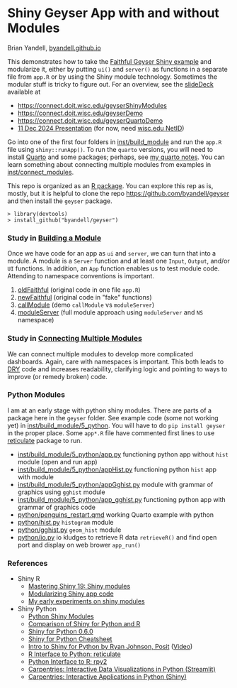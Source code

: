 # Shiny Geyser App with and without Modules

Brian Yandell, [byandell.github.io](https://byandell.github.io)

This demonstrates how to take the
[Faithful Geyser Shiny example](https://shiny.rstudio.com/gallery/faithful.html)
and modularize it, either by putting `ui()` and `server()` as functions in a
separate file from `app.R` or by using the Shiny module technology.
Sometimes the modular stuff is tricky to figure out.
For an overview, see the 
[slideDeck](https://github.com/byandell/geyser/tree/main/inst/slideDeck)
available at

- <https://connect.doit.wisc.edu/geyserShinyModules>
- <https://connect.doit.wisc.edu/geyserDemo>
- <https://connect.doit.wisc.edu/geyserQuartoDemo>
- [11 Dec 2024 Presentation](https://uwprod-my.sharepoint.com/personal/ruotti_wisc_edu/_layouts/15/stream.aspx?id=%2Fpersonal%2Fruotti%5Fwisc%5Fedu%2FDocuments%2FRecordings%2FR%20shiny%20club%2D20241211%5F161111%2DMeeting%20Recording%2Emp4&referrer=StreamWebApp%2EWeb&referrerScenario=AddressBarCopied%2Eview%2E2fb781c5%2D027d%2D447e%2Db383%2Da27dc53f008d)
(for now, need
[wisc.edu NetID](https://it.wisc.edu/services/netid-login-service/))

Go into one of the first four folders in
[inst/build_module](https://github.com/byandell/geyser/tree/main/inst/build_module)
and run the `app.R` file using `shiny::runApp()`.
To run the `quarto` versions, you will need to install
[Quarto](https://quarto.org/) and some packages; perhaps, see
[my quarto notes](https://github.com/byandell/quarto).
You can learn something about connecting multiple modules from examples in
[inst/connect_modules](https://github.com/byandell/geyser/tree/main/inst/connect_modules).

This repo is organized as an 
[R package](https://docs.posit.co/ide/user/ide/guide/pkg-devel/writing-packages.html).
You can explore this rep as is, mostly, but it is helpful to clone the repo
<https://github.com/byandell/geyser>
and then install the `geyser` package.

```
> library(devtools)
> install_github("byandell/geyser")
```

### Study in [Building a Module](https://github.com/byandell/geyser/tree/main/inst/build_module)

Once we have code for an app as `ui` and `server`, we can turn that into a module.
A module is a `Server` function and at least one `Input`, `Output`, and/or
`UI` functions. In addition, an `App` function enables us to test module code.
Attending to namespace conventions is important. 

1. [oldFaithful](https://github.com/byandell/geyser/tree/main/inst/build_module/1_oldFaithful)
(original code in one file `app.R`)
2. [newFaithful](https://github.com/byandell/geyser/tree/main/inst/build_module/2_newFaithful)
(original code in "fake" functions)
3. [callModule](https://github.com/byandell/geyser/tree/main/inst/build_module/3_callModule)
(demo `callModule` vs `moduleServer`)
4. [moduleServer](https://github.com/byandell/geyser/tree/main/inst/build_module/4_moduleServer)
(full module approach using `moduleServer` and `NS` namespace)

### Study in [Connecting Multiple Modules](https://github.com/byandell/geyser/tree/main/inst/connect_modules)

We can connect multiple modules to develop more complicated dashboards.
Again, care with namespaces is important.
This both leads to
[DRY](https://www.getdbt.com/blog/guide-to-dry)
code and increases readability, clarifying logic and pointing to ways to improve
(or remedy broken) code.

### Python Modules

I am at an early stage with python shiny modules.
There are parts of a package here in the `geyser` folder.
See example code (some not working yet) in
[inst/build_module/5_python](https://github.com/byandell/geyser/blob/main/inst/build_module/5_python).
You will have to do `pip install geyser` in the proper place.
Some `app*.R` file have commented first lines to use
[reticulate](https://rstudio.github.io/reticulate/)
package to run.

- [inst/build_module/5_python/app.py](https://github.com/byandell/geyser/blob/main/inst/build_module/5_python/app.py)
functioning python app without `hist` module (open and run app)
- [inst/build_module/5_python/appHist.py](https://github.com/byandell/geyser/blob/main/inst/build_module/5_python/appHist.py)
functioning python `hist` app with module 
- [inst/build_module/5_python/appGghist.py](https://github.com/byandell/geyser/blob/main/inst/build_module/5_python/appGghist.py)
module with grammar of graphics using `gghist` module
- [inst/build_module/5_python/app_gghist.py](https://github.com/byandell/geyser/blob/main/inst/build_module/5_python/app_gghist.py)
functioning python app with grammar of graphics code
- [python/penguins_restart.qmd](https://github.com/byandell/geyser/blob/main/python/penguins_restart.qmd)
working Quarto example with python
- [python/hist.py](https://github.com/byandell/geyser/blob/main/python/hist.py)
`histogram` module
- [python/gghist.py](https://github.com/byandell/geyser/blob/main/python/gghist.py)
`geom_hist` module
- [python/io.py](https://github.com/byandell/geyser/blob/main/python/io.py)
io kludges to retrieve R data `retrieveR()` and find open port and display on web brower `app_run()`

### References

- Shiny R
  - [Mastering Shiny 19: Shiny modules](https://mastering-shiny.org/scaling-modules.html)
  - [Modularizing Shiny app code](https://shiny.rstudio.com/articles/modules.html)
  - [My early experiments on shiny modules](https://github.com/byandell/shiny_module)
- Shiny Python
  - [Python Shiny Modules](https://shiny.posit.co/py/docs/modules.html)
  - [Comparison of Shiny for Python and R](https://shiny.posit.co/py/docs/comp-r-shiny.html)
  - [Shiny for Python 0.6.0](https://shiny.posit.co/blog/posts/shiny-python-0.6.0/)
  - [Shiny for Python Cheatsheet](https://rstudio.github.io/cheatsheets/html/shiny-python.html)
  - [Intro to Shiny for Python by Ryan Johnson, Posit](https://it.wisc.edu/wp-content/uploads/Intro-to-Shiny-for-Python.pdf)
([Video](https://mediaspace.wisc.edu/media/Shiny+App+with+Python+-+Posit+Day+2/1_q6p65pfh))
  - [R Interface to Python: reticulate](https://rstudio.github.io/reticulate/)
  - [Python Interface to R: rpy2](https://rpy2.github.io/)
  - [Carpentries: Interactive Data Visualizations in Python (Streamlit)](https://carpentries-incubator.github.io/python-interactive-data-visualizations/)
  - [Carpentries: Interactive Applications in Python (Shiny)](https://wvuhpc.github.io/Interactive-Applications-Python/)
  